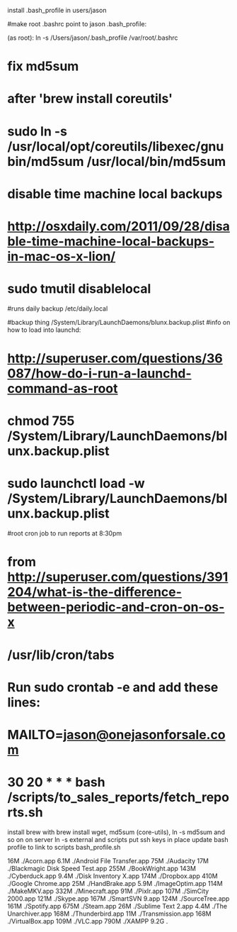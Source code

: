 install .bash_profile in users/jason


#make root .bashrc point to jason .bash_profile:

(as root): ln -s /Users/jason/.bash_profile /var/root/.bashrc

# fix md5sum
# after 'brew install coreutils'
# sudo ln -s /usr/local/opt/coreutils/libexec/gnubin/md5sum /usr/local/bin/md5sum

# disable time machine local backups
# http://osxdaily.com/2011/09/28/disable-time-machine-local-backups-in-mac-os-x-lion/
# sudo tmutil disablelocal

#runs daily backup
/etc/daily.local

#backup thing
/System/Library/LaunchDaemons/blunx.backup.plist
#info on how to load into launchd:
# http://superuser.com/questions/36087/how-do-i-run-a-launchd-command-as-root
# chmod 755 /System/Library/LaunchDaemons/blunx.backup.plist
# sudo launchctl load -w /System/Library/LaunchDaemons/blunx.backup.plist

#root cron job to run reports at 8:30pm
# from http://superuser.com/questions/391204/what-is-the-difference-between-periodic-and-cron-on-os-x
# /usr/lib/cron/tabs
# Run sudo crontab -e and add these lines:
# MAILTO=jason@onejasonforsale.com
# 30 20 * * * bash /scripts/to_sales_reports/fetch_reports.sh

install brew
with brew install wget, md5sum (core-utils), ln -s md5sum and so on
on server ln -s external and scripts
put ssh keys in place
update bash profile to link to scripts bash_profile.sh

 16M	./Acorn.app
6.1M	./Android File Transfer.app
 75M	./Audacity
 17M	./Blackmagic Disk Speed Test.app
255M	./BookWright.app
143M	./Cyberduck.app
9.4M	./Disk Inventory X.app
174M	./Dropbox.app
410M	./Google Chrome.app
 25M	./HandBrake.app
5.9M	./ImageOptim.app
114M	./MakeMKV.app
332M	./Minecraft.app
 91M	./Pixlr.app
107M	./SimCity 2000.app
121M	./Skype.app
167M	./SmartSVN 9.app
124M	./SourceTree.app
161M	./Spotify.app
675M	./Steam.app
 26M	./Sublime Text 2.app
4.4M	./The Unarchiver.app
168M	./Thunderbird.app
 11M	./Transmission.app
168M	./VirtualBox.app
109M	./VLC.app
790M	./XAMPP
9.2G	.
